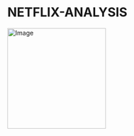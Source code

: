 # NETFLIX-ANALYSIS
<img width="222" height="227" alt="Image" src="https://github.com/user-attachments/assets/e6dd5c64-968e-403f-9de8-5c75908557d7" />


